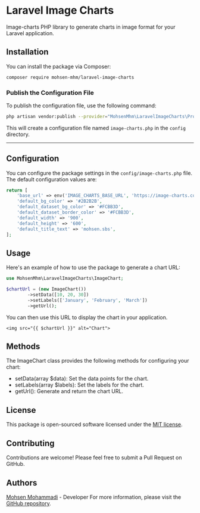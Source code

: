 # Laravel Image Charts

Image-charts PHP library to generate charts in image format for your Laravel application.

## Installation

You can install the package via Composer:

```bash
composer require mohsen-mhm/laravel-image-charts
```

### Publish the Configuration File

To publish the configuration file, use the following command:

```bash
php artisan vendor:publish --provider="MohsenMhm\LaravelImageCharts\Providers\ImageChartsServiceProvider" --tag="config"
```

This will create a configuration file named `image-charts.php` in the `config` directory.

---

## Configuration

You can configure the package settings in the `config/image-charts.php` file. The default configuration values are:

```php
return [
    'base_url' => env('IMAGE_CHARTS_BASE_URL', 'https://image-charts.com/chart.js/2.8.0'),
    'default_bg_color' => '#2B2B2B',
    'default_dataset_bg_color' => '#FCBB3D',
    'default_dataset_border_color' => '#FCBB3D',
    'default_width' => '900',
    'default_height' => '600',
    'default_title_text' => 'mohsen.sbs',
];
```

## Usage

Here's an example of how to use the package to generate a chart URL:

```php
use MohsenMhm\LaravelImageCharts\ImageChart;

$chartUrl = (new ImageChart())
        ->setData([10, 20, 30])
        ->setLabels(['January', 'February', 'March'])
        ->getUrl();
```

You can then use this URL to display the chart in your application.

```bladehtml
<img src="{{ $chartUrl }}" alt="Chart">
```

## Methods

The ImageChart class provides the following methods for configuring your chart:

* setData(array $data): Set the data points for the chart.
* setLabels(array $labels): Set the labels for the chart.
* getUrl(): Generate and return the chart URL.

## License

This package is open-sourced software licensed under the [MIT license](https://mit-license.org/).

## Contributing

Contributions are welcome! Please feel free to submit a Pull Request on GitHub.

## Authors

[Mohsen Mohammadi](https://mohsen.sbs) - Developer
For more information, please visit the [GitHub repository](https://github.com/Mohsen-mhm/laravel-image-charts).
